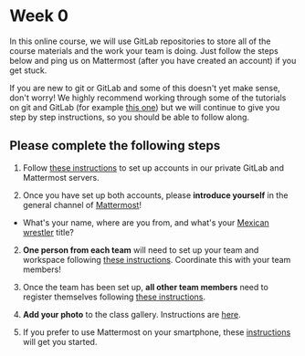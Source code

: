 # Week 0 

In this online course, we will use GitLab repositories to store all of the course materials and the work your team is doing.  Just follow the steps below and ping us on Mattermost (after you have created an account) if you get stuck. 

If you are new to git or GitLab and some of this doesn't yet make sense, don't worry! We highly recommend working through some of the tutorials on git and GitLab (for example [this one](https://about.gitlab.com/2016/10/25/gitlab-workflow-an-overview/)) but we will continue to give you step by step instructions, so you should be able to follow along.

## Please complete the following steps

1. Follow [these instructions](step-1-onboarding.md) to set up accounts in our private GitLab and Mattermost servers. 

3. Once you have set up both accounts, please **introduce yourself** in the general channel of [Mattermost](https://mattermost.refugeelearning.site/rla/channels/town-square)!
  - What's your name, where are you from, and what's your [Mexican wrestler](http://gangstaname.com/names/mexican_wrestler#.WfEMEROPIo8) title? 

2. **One person from each team**  will need to set up your team and workspace following [these instructions](step-2a-register-team.md). Coordinate this with your team members!

4. Once the team has been set up, **all other team members** need to register themselves following [these instructions](step-2b-register-member.md).

3. **Add your photo** to the class gallery. Instructions are [here](step-3-upload-photo.md).

4. If you prefer to use Mattermost on your smartphone, these [instructions](step-4-mattermost-mobile.md) will get you started. 


